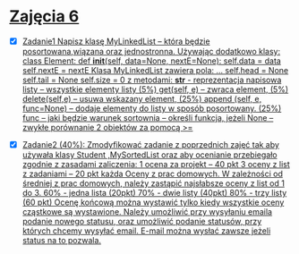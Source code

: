 # [Zajęcia 6](ZAD_1/lab5.pdf)

- [x] [Zadanie1
Napisz klasę MyLinkedList – która będzie posortowana,wiązana oraz jednostronna.
Używając dodatkowo klasy:
class Element:
def __init__(self, data=None, nextE=None):
self.data = data
self.nextE = nextE
Klasa MyLinkedList zawiera pola:
...
self.head = None
self.tail = None
self.size = 0
z metodami:
__str__ - reprezentacja napisowa listy – wszystkie elementy listy (5%)
get(self, e) – zwraca element, (5%)
delete(self,e) – usuwa wskazany element,
(25%)
append (self, e, func=None) – dodaje elementy do listy w sposób posortowany. (25%)
func – jaki będzie warunek sortownia – określi funkcja, jeżeli None – zwykłe porównanie 2
obiektów za pomocą >=](./ZAD_1/zad_1.py)
- [x]  [Zadanie2 (40%):
Zmodyfikować zadanie z poprzednich zajęć tak aby używała klasy Student ,MySortedList oraz aby
ocenianie przebiegało zgodnie z zasadami zaliczenia:
1 ocena za projekt – 40 pkt
3 oceny z list z zadaniami – 20 pkt każda
Oceny z prac domowych.
W zależności od średniej z prac domowych, należy zastąpić najsłabsze oceny z list od 1 do 3.
60% - jedna lista (20pkt)
70% - dwie listy (40pkt)
80% - trzy listy (60 pkt)
Ocenę końcową można wystawić tylko kiedy wszystkie oceny cząstkowe są wystawione.
Należy umożliwić przy wysyłaniu emaila podanie nowego statusu, oraz umożliwić podanie
statusów, przy których chcemy wysyłać email. E-mail można wysłać zawsze jeżeli status na to
pozwala.]()



